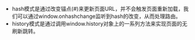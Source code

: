 + hash模式是通过改变锚点(#)来更新页面URL，并不会触发页面重新加载，我们可以通过window.onhashchange监听到hash的改变，从而处理路由。
+ history模式是通过调用window.history对象上的一系列方法来实现页面的无刷新跳转。